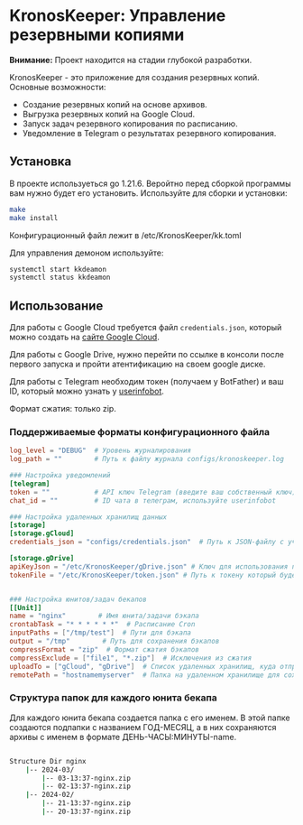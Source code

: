 # KronosKeeper: Управление резервными копиями

**Внимание:** Проект находится на стадии глубокой разработки.

KronosKeeper - это приложение для создания резервных копий. Основные возможности:

- Создание резервных копий на основе архивов.
- Выгрузка резервных копий на Google Cloud.
- Запуск задач резервного копирования по расписанию.
- Уведомление в Telegram о результатах резервного копирования.

## Установка

В проекте используеться go 1.21.6. Веройтно перед сборкой программы вам нужно будет его установить.
Используйте для сборки и установки:

```bash
make
make install
```

Конфигурационный файл лежит в /etc/KronosKeeper/kk.toml

Для управления демоном используйте:

```bash
systemctl start kkdeamon
systemctl status kkdeamon
```

## Использование

Для работы с Google Cloud требуется файл `credentials.json`, который можно создать на [сайте Google Cloud](https://cloud.google.com).

Для работы с Google Drive, нужно перейти по ссылке в консоли после первого запуска и пройти атентификацию на своем google диске.

Для работы с Telegram необходим токен (получаем у BotFather) и ваш ID, который можно узнать у [userinfobot](https://t.me/userinfobot).

Формат сжатия: только zip.

### Поддерживаемые форматы конфигурационного файла

```toml
log_level = "DEBUG"  # Уровень журналирования 
log_path = ""        # Путь к файлу журнала configs/kronoskeeper.log

### Настройка уведомлений
[telegram]
token = ""           # API ключ Telegram (введите ваш собственный ключ)
chat_id = ""         # ID чата в телеграм, используйте userinfobot

### Настройка удаленных хранилищ данных
[storage]
[storage.gCloud]
credentials_json = "configs/credentials.json"  # Путь к JSON-файлу с учетными данными для Google Cloud

[storage.gDrive]
apiKeyJson = "/etc/KronosKeeper/gDrive.json" # Ключ для использования протокола oauth2.0 для работы с google drive аутентификацией, не меняйте параментр если не имеете своего ключа.
tokenFile = "/etc/KronosKeeper/token.json" # Путь к токену который будет создан после первой атентификации в приложение


### Настройка юнитов/задач бекапов
[[Unit]]
name = "nginx"        # Имя юнита/задачи бэкапа
crontabTask = "* * * * * *"  # Расписание Cron 
inputPaths = ["/tmp/test"]  # Пути для бэкапа
output = "/tmp"        # Путь для сохранения бэкапов
compressFormat = "zip"  # Формат сжатия бэкапов
compressExclude = ["file1", "*.zip"]  # Исключения из сжатия
uploadTo = ["gCloud", "gDrive"]  # Список удаленных хранилищ, куда отправлять бэкапы
remotePath = "hostnamemyserver"  # Папка на удаленном хранилище для сохранения бэкапов
```

### Структура папок для каждого юнита бекапа

Для каждого юнита бекапа создается папка с его именем. В этой папке создаются подпапки с названием ГОД-МЕСЯЦ, а в них сохраняются архивы с именем в формате ДЕНЬ-ЧАСЫ:МИНУТЫ-name.

```bash

Structure Dir nginx
    |-- 2024-03/
        |-- 03-13:37-nginx.zip
        |-- 02-13:37-nginx.zip
    |-- 2024-02/
        |-- 21-13:37-nginx.zip
        |-- 20-13:37-nginx.zip

```
